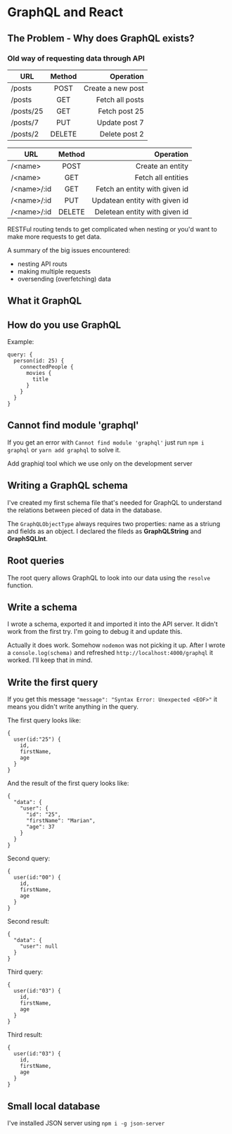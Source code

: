# GraphQL and React

## The Problem - Why does GraphQL exists?

### Old way of requesting data through API

| URL       | Method |         Operation |
| --------- | :----: | ----------------: |
| /posts    |  POST  | Create a new post |
| /posts    |  GET   |   Fetch all posts |
| /posts/25 |  GET   |     Fetch post 25 |
| /posts/7  |  PUT   |     Update post 7 |
| /posts/2  | DELETE |     Delete post 2 |

| URL          | Method |                     Operation |
| ------------ | :----: | ----------------------------: |
| /\<name>     |  POST  |              Create an entity |
| /\<name>     |  GET   |            Fetch all entities |
| /\<name>/:id |  GET   | Fetch an entity with given id |
| /\<name>/:id |  PUT   | Updatean entity with given id |
| /\<name>/:id | DELETE | Deletean entity with given id |

RESTFul routing tends to get complicated when nesting or you'd want to make more requests to get data.

A summary of the big issues encountered:

- nesting API routs
- making multiple requests
- oversending (overfetching) data

## What it GraphQL

## How do you use GraphQL

Example:

```
query: {
  person(id: 25) {
    connectedPeople {
      movies {
        title
      }
    }
  }
}
```


## Cannot find module 'graphql'

If you get an error with `Cannot find module 'graphql'` just run `npm i graphql` or `yarn add graphql` to solve it.

Add graphiql tool which we use only on the development server


## Writing a GraphQL schema

I've created my first schema file that's needed for GraphQL to understand the relations between pieced of data in the database.

The `GraphQLObjectType` always requires two properties: name as a striung and fields as an object. I declared the fileds as **GraphQLString** and **GraphSQLInt**.

## Root queries

The root query allows GraphQL to look into our data using the `resolve` function.

## Write a schema

I wrote a schema, exported it and imported it into the API server.
It didn't work from the first try. I'm going to debug it and update this.

Actually it does work. Somehow `nodemon` was not picking it up. After I wrote a `console.log(schema)` and refreshed `http://localhost:4000/graphql` it worked. I'll keep that in mind.

## Write the first query

If you get this message `"message": "Syntax Error: Unexpected <EOF>"` it means you didn't write anything in the query.

The first query looks like:

```
{
  user(id:"25") {
    id,
    firstName,
    age
  }
}
```

And the result of the first query looks like:
```
{
  "data": {
    "user": {
      "id": "25",
      "firstName": "Marian",
      "age": 37
    }
  }
}
```

Second query:
```
{
  user(id:"00") {
    id,
    firstName,
    age
  }
}
```

Second result:
```
{
  "data": {
    "user": null
  }
}
```

Third query:
```
{
  user(id:"03") {
    id,
    firstName,
    age
  }
}
```

Third result:
```
{
  user(id:"03") {
    id,
    firstName,
    age
  }
}
```

## Small local database

I've installed JSON server using `npm i -g json-server`
